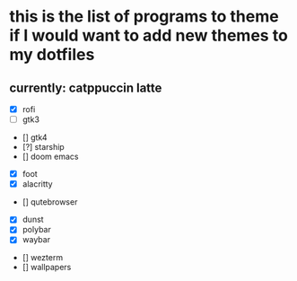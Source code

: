 # this is the list of programs to theme if I would want to add new themes to my dotfiles
## currently: catppuccin latte
- [x] rofi
- [ ] gtk3
- [] gtk4
- [?] starship
- [] doom emacs
- [x] foot
- [x] alacritty
- [] qutebrowser
- [x] dunst
- [x] polybar
- [x] waybar
- [] wezterm
- [] wallpapers
